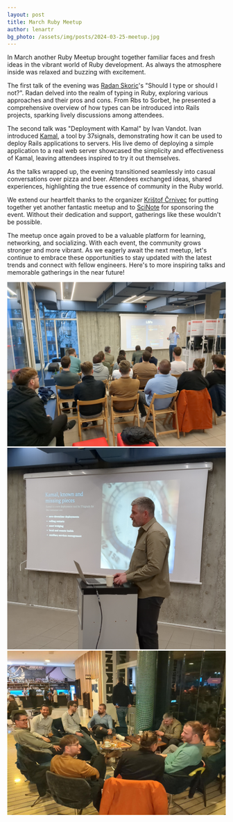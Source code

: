 ```yaml
---
layout: post
title: March Ruby Meetup
author: lenartr
bg_photo: /assets/img/posts/2024-03-25-meetup.jpg
---
```


In March another Ruby Meetup brought together familiar faces and fresh ideas in the vibrant world of Ruby development. As always the atmosphere inside was relaxed and buzzing with excitement.

The first talk of the evening was [Radan Skoric]'s "Should I type or should I not?". Radan delved into the realm of typing in Ruby, exploring various approaches and their pros and cons. From Rbs to Sorbet, he presented a comprehensive overview of how types can be introduced into Rails projects, sparking lively discussions among attendees.

The second talk was "Deployment with Kamal" by Ivan Vandot. Ivan introduced [Kamal], a tool by 37signals, demonstrating how it can be used to deploy Rails applications to servers. His live demo of deploying a simple application to a real web server showcased the simplicity and effectiveness of Kamal, leaving attendees inspired to try it out themselves.

As the talks wrapped up, the evening transitioned seamlessly into casual conversations over pizza and beer. Attendees exchanged ideas, shared experiences, highlighting the true essence of community in the Ruby world.

We extend our heartfelt thanks to the organizer [Krištof Črnivec] for putting together yet another fantastic meetup and to [SciNote] for sponsoring the event. Without their dedication and support, gatherings like these wouldn't be possible.

The meetup once again proved to be a valuable platform for learning, networking, and socializing. With each event, the community grows stronger and more vibrant. As we eagerly await the next meetup, let's continue to embrace these opportunities to stay updated with the latest trends and connect with fellow engineers. Here's to more inspiring talks and memorable gatherings in the near future!


<div class="gallery">
  <a href="/assets/img/posts/2024-03-25-photo-1.jpg" target="_blank" >
    <img src="/assets/img/posts/2024-03-25-photo-1.jpg" alt="Talk about types by Radan Skoric">
  </a>
  <a href="/assets/img/posts/2024-03-25-photo-2.jpg" target="_blank" >
    <img src="/assets/img/posts/2024-03-25-photo-2.jpg" alt="Ivan Vandot on Kamal">
  </a>
  <a href="/assets/img/posts/2024-03-25-photo-3.jpg" target="_blank" >
    <img src="/assets/img/posts/2024-03-25-photo-3.jpg" alt="Attendees of Ruby Meetup March 2024 Ljubljana">
  </a>
</div>

[SciNote]: https://www.scinote.net/
[Krištof Črnivec]: https://si.linkedin.com/in/kri%C5%A1tof-%C4%8Drnivec-582a60150
[Radan Skoric]: https://radanskoric.com/
[Kamal]: https://kamal-deploy.org/